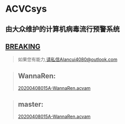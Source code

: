 # ACVCsys
## 由大众维护的计算机病毒流行预警系统

## [BREAKING](./braking0.acvam)

>如果您有能力,请私信Alancui4080@outlook.com

> ## WannaRen:
  > [20200408015A-WannaRen.acvam](../2020-WannaRen/20200408015A-WannaRen.acvam)

> ## master:
  > [20200408015A-WannaRen.acvam](../master/20200408015A-WannaRen.acvam)


